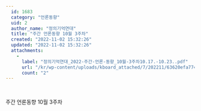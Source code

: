 ```yaml
---
  id: 1683
  category: "언론동향"
  uid: 2
  author_name: "정의기억연대"
  title: "주간 언론동향 10월 3주차"
  created: "2022-11-02 15:32:26"
  updated: "2022-11-02 15:32:26"
  attachments: 
    - 
      label: "정의기억연대_2022-주간-언론-동향_10월-3주차10.17.-10.23..pdf"
      url: "/kr/wp-content/uploads/kboard_attached/7/202211/63620efa774165928121.pdf"
      count: "2"
---
```

 

주간 언론동향 10월 3주차